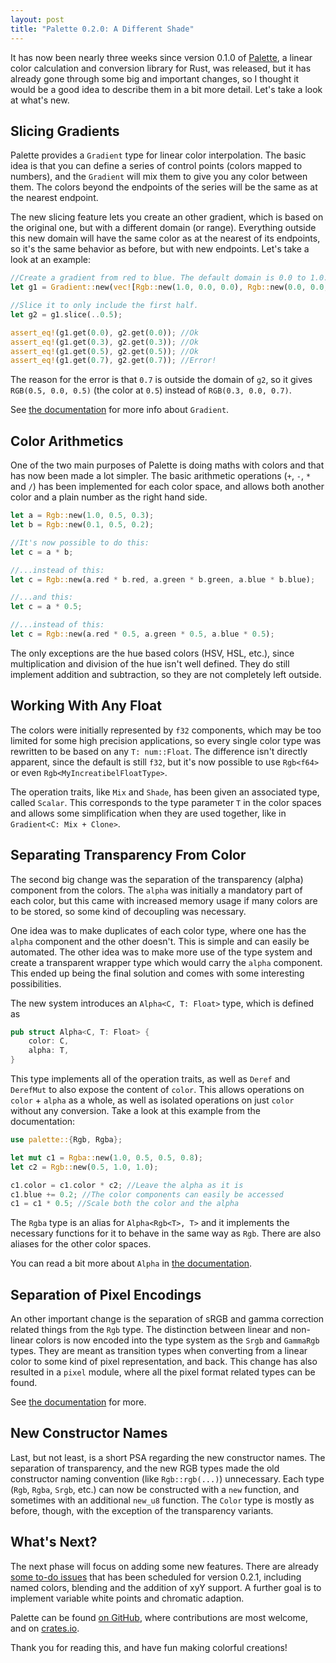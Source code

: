 ```yaml
---
layout: post
title: "Palette 0.2.0: A Different Shade"
---
```


It has now been nearly three weeks since version 0.1.0 of
[Palette][palette_git], a linear color calculation and conversion library for
Rust, was released, but it has already gone through some big and important
changes, so I thought it would be a good idea to describe them in a bit more
detail. Let's take a look at what's new.

## Slicing Gradients

Palette provides a `Gradient` type for linear color interpolation. The basic
idea is that you can define a series of control points (colors mapped to
numbers), and the `Gradient` will mix them to give you any color between them.
The colors beyond the endpoints of the series will be the same as at the
nearest endpoint.

The new slicing feature lets you create an other gradient, which is based on
the original one, but with a different domain (or range). Everything outside
this new domain will have the same color as at the nearest of its endpoints,
so it's the same behavior as before, but with new endpoints. Let's take a look
at an example:

```rust
//Create a gradient from red to blue. The default domain is 0.0 to 1.0.
let g1 = Gradient::new(vec![Rgb::new(1.0, 0.0, 0.0), Rgb::new(0.0, 0.0, 1.0)]);

//Slice it to only include the first half.
let g2 = g1.slice(..0.5);

assert_eq!(g1.get(0.0), g2.get(0.0)); //Ok
assert_eq!(g1.get(0.3), g2.get(0.3)); //Ok
assert_eq!(g1.get(0.5), g2.get(0.5)); //Ok
assert_eq!(g1.get(0.7), g2.get(0.7)); //Error!
```

The reason for the error is that `0.7` is outside the domain of `g2`, so it
gives `RGB(0.5, 0.0, 0.5)` (the color at `0.5`) instead of `RGB(0.3, 0.0, 0.7)`.

See [the documentation][gradient_docs] for more info about `Gradient`.

## Color Arithmetics

One of the two main purposes of Palette is doing maths with colors and that
has now been made a lot simpler. The basic arithmetic operations (`+`, `-`,
`*` and `/`) has been implemented for each color space, and allows both
another color and a plain number as the right hand side.

```rust
let a = Rgb::new(1.0, 0.5, 0.3);
let b = Rgb::new(0.1, 0.5, 0.2);

//It's now possible to do this:
let c = a * b;

//...instead of this:
let c = Rgb::new(a.red * b.red, a.green * b.green, a.blue * b.blue);

//...and this:
let c = a * 0.5;

//...instead of this:
let c = Rgb::new(a.red * 0.5, a.green * 0.5, a.blue * 0.5);
```

The only exceptions are the hue based colors (HSV, HSL, etc.), since
multiplication and division of the hue isn't well defined. They do still
implement addition and subtraction, so they are not completely left outside.

## Working With Any Float

The colors were initially represented by `f32` components, which may be too
limited for some high precision applications, so every single color type was
rewritten to be based on any `T: num::Float`. The difference isn't directly
apparent, since the default is still `f32`, but it's now possible to use
`Rgb<f64>` or even `Rgb<MyIncreatibelFloatType>`.

The operation traits, like `Mix` and `Shade`, has been given an associated
type, called `Scalar`. This corresponds to the type parameter `T` in the color
spaces and allows some simplification when they are used together, like in
`Gradient<C: Mix + Clone>`.

## Separating Transparency From Color

The second big change was the separation of the transparency (alpha) component
from the colors. The `alpha` was initially a mandatory part of each color, but
this came with increased memory usage if many colors are to be stored, so some
kind of decoupling was necessary.

One idea was to make duplicates of each color type, where one has the `alpha`
component and the other doesn't. This is simple and can easily be automated.
The other idea was to make more use of the type system and create a
transparent wrapper type which would carry the `alpha` component. This ended
up being the final solution and comes with some interesting possibilities.

The new system introduces an `Alpha<C, T: Float>` type, which is defined as

```rust
pub struct Alpha<C, T: Float> {
    color: C,
    alpha: T,
}
```

This type implements all of the operation traits, as well as `Deref` and
`DerefMut` to also expose the content of `color`. This allows operations on
`color` + `alpha` as a whole, as well as isolated operations on just `color`
without any conversion. Take a look at this example from the documentation:

```rust
use palette::{Rgb, Rgba};

let mut c1 = Rgba::new(1.0, 0.5, 0.5, 0.8);
let c2 = Rgb::new(0.5, 1.0, 1.0);

c1.color = c1.color * c2; //Leave the alpha as it is
c1.blue += 0.2; //The color components can easily be accessed
c1 = c1 * 0.5; //Scale both the color and the alpha
```

The `Rgba` type is an alias for `Alpha<Rgb<T>, T>` and it implements the
necessary functions for it to behave in the same way as `Rgb`. There are also
aliases for the other color spaces.

You can read a bit more about `Alpha` in [the documentation][alpha_docs].

## Separation of Pixel Encodings

An other important change is the separation of sRGB and gamma correction
related things from the `Rgb` type. The distinction between linear and non-
linear colors is now encoded into the type system as the `Srgb` and `GammaRgb`
types. They are meant as transition types when converting from a linear color
to some kind of pixel representation, and back. This change has also resulted
in a `pixel` module, where all the pixel format related types can be found.

See [the documentation][pixel_docs] for more.

## New Constructor Names

Last, but not least, is a short PSA regarding the new constructor names. The
separation of transparency, and the new RGB types made the old constructor
naming convention (like `Rgb::rgb(...)`) unnecessary. Each type (`Rgb`,
`Rgba`, `Srgb`, etc.) can now be constructed with a `new` function, and
sometimes with an additional `new_u8` function. The `Color` type is mostly as
before, though, with the exception of the transparency variants.

## What's Next?

The next phase will focus on adding some new features. There are already [some
to-do issues][issues] that has been scheduled for version 0.2.1, including
named colors, blending and the addition of xyY support. A further goal is to
implement variable white points and chromatic adaption.

Palette can be found [on GitHub][palette_git], where contributions are most
welcome, and on [crates.io][crates].

Thank you for reading this, and have fun making colorful creations!



[palette_git]: https://github.com/Ogeon/palette
[gradient_docs]: https://ogeon.github.io/docs/palette/master/palette/gradient/struct.Gradient.html
[alpha_docs]: https://ogeon.github.io/docs/palette/master/palette/struct.Alpha.html
[pixel_docs]: https://ogeon.github.io/docs/palette/master/palette/pixel/index.html
[issues]: https://github.com/Ogeon/palette/issues
[crates]: https://crates.io/crates/palette
